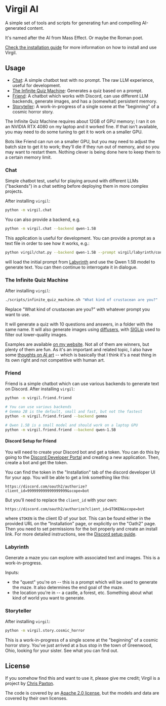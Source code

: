 # Virgil AI

A simple set of tools and scripts for generating fun and compelling AI-generated content.

It's named after the AI from Mass Effect. Or maybe the Roman poet.

[Check the installation guide](docs/install.md) for more information on how to install and use Virgil.

## Usage

- [Chat](#chat): A simple chatbot test with no prompt. The raw LLM experience, useful for development.
- [The Infinite Quiz Machine](#the-infinite-quiz-machine): Generates a quiz based on a prompt.
- [Friend](#friend): A chatbot which works with Discord, can use different LLM backends, generate images, and has a (somewhat) persistent memory.
- [Storyteller](#storyteller): A work-in-progress of a single scene at the "beginning" of a cosmic horror story.

The Infinite Quiz Machine requires about 12GB of GPU memory; I ran it on an NVIDIA RTX 4080 on my laptop and it worked fine. If that isn't available, you may need to do some tuning to get it to work on a smaller GPU.

Bots like Friend can run on a smaller GPU, but you may need to adjust the batch size to get it to work; they'll die if they run out of memory, and so you may want to restart them. Nothing clever is being done here to keep them to a certain memory limit.

### Chat

Simple chatbot test, useful for playing around with different LLMs ("backends") in a chat setting before deploying them in more complex projects.

After installing `virgil`:

```bash
python -m virgil.chat
```

You can also provide a backend, e.g.

```bash
python -m virgil.chat --backend qwen-1.5B
```

This application is useful for development. You can provide a prompt as a text file in order to see how it works, e.g.:

```bash
python virgil/chat.py --backend qwen-1.5B --prompt virgil/labyrinth/config/prompt_castle.txt
```

will load the initial prompt from [Labyrinth](#labyrinth) and use the Qwen 1.5B model to generate text. You can then continue to interrogate it in dialogue.

### The Infinite Quiz Machine

After installing `virgil`:

```bash
./scripts/infinite_quiz_machine.sh "What kind of crustacean are you?"
```

Replace "What kind of crustacean are you?" with whatever prompt you want to use.

It will generate a quiz with 10 questions and answers, in a folder with the same name. It will also generate images using [diffusers](https://huggingface.co/docs/diffusers/en/index), with [SIGLip](https://huggingface.co/docs/transformers/en/model_doc/siglip) used to filter out lower-quality images.

Examples are available [on my website](https://cpaxton.github.io/quiz/). Not all of them are winners, but plenty of them are fun. As it's an important and related topic, I also have some [thoughts on AI art](https://itcanthink.substack.com/p/off-topic-what-role-for-ai-in-the) -- which is basically that I think it's a neat thing in its own right and not competitive with human art.

### Friend

Friend is a simple chatbot which can use various backends to generate text on Discord. After installing `virgil`:

```bash
python -m virgil.friend.friend

# You can use various backends
# Gemma 2B is the default, small and fast, but not the fastest
python -m virgil.friend.friend --backend gemma

# Qwen 1.5B is a small model and should work on a laptop GPU
python -m virgil.friend.friend --backend qwen-1.5B
```

#### Discord Setup for Friend

You will need to create your Discord bot and get a token. You can do this by going to the [Discord Developer Portal](https://discord.com/developers/applications) and creating a new application. Then, create a bot and get the token.

You can find the token in the "Installation" tab of the discord developer UI for your app. You will be able to get a link something like this:

```
https://discord.com/oauth2/authorize?client_id=999999999999999999&scope=bot
```

But you'll need to replace the `client_id` with your own:

```
https://discord.com/oauth2/authorize?client_id=$TOKEN&scope=bot
```

where `$TOKEN` is the client ID of your bot. This can be found either in the provided URL on the "Installation" page, or explicitly on the "Oath2" page. Then you need to set permissions for the bot properly and create an install link. For more detailed instructions, see the [Discord setup guide](docs/discord.md).

### Labyrinth

Generate a maze you can explore with associated text and images. This is a work-in-progress.

Inputs:
  - the "quest" you're on -- this is a prompt which will be used to generate the maze. It also determines the end goal of the maze.
  - the  location you're in -- a castle, a forest, etc. Something about what kind of world you want to generate.

### Storyteller

After installing `virgil`:

```bash
python -m virgil.story.cosmic_horror
```

This is a work-in-progress of a single scene at the "beginning" of a cosmic horror story. You've just arrived at a bus stop in the town of Greenwood, Ohio, looking for your sister. See what you can find out.

## License

If you somehow find this and want to use it, please give me credit; Virgil is a project by [Chris Paxton](https://cpaxton.github.io/).

The code is covered by an [Apache 2.0 license](LICENSE), but the models and data are covered by their own licenses.
